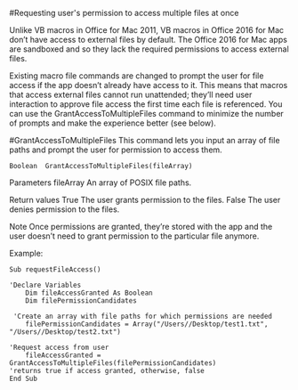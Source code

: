#Requesting user's permission to access multiple files at once

Unlike VB macros in Office for Mac 2011, VB macros in Office 2016 for Mac don’t have access to external files by default. The Office 2016 for Mac apps are sandboxed and so they lack the required permissions to access external files. 

Existing macro file commands are changed to prompt the user for file access if the app doesn’t already have access to it. This means that macros that access external files cannot run unattended; they’ll need user interaction to approve file access the first time each file is referenced. You can use the GrantAccessToMultipleFiles command to minimize the number of prompts and make the experience better (see below). 

#GrantAccessToMultipleFiles
This command lets you input an array of file paths and prompt the user for permission to access them.
```
Boolean  GrantAccessToMultipleFiles(fileArray) 
```
Parameters 
fileArray  An array of POSIX file paths.

Return values
True   The user grants permission to the files. 
False  The user denies permission to the files. 

Note Once permissions are granted, they’re stored with the app and the user doesn’t need to grant permission to the particular file anymore. 

Example:
```
Sub requestFileAccess()  

'Declare Variables  
    Dim fileAccessGranted As Boolean  
    Dim filePermissionCandidates 
  
 'Create an array with file paths for which permissions are needed  
    filePermissionCandidates = Array("/Users//Desktop/test1.txt", "/Users//Desktop/test2.txt") 
  
'Request access from user  
    fileAccessGranted = GrantAccessToMultipleFiles(filePermissionCandidates) 
'returns true if access granted, otherwise, false 
End Sub
```
